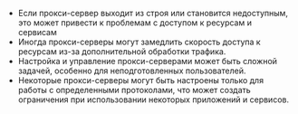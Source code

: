 - Если прокси-сервер выходит из строя или становится недоступным, это может привести к проблемам с доступом к ресурсам и сервисам
- Иногда прокси-серверы могут замедлить скорость доступа к ресурсам из-за дополнительной обработки трафика.
- Настройка и управление прокси-серверами может быть сложной задачей, особенно для неподготовленных пользователей.
- Некоторые прокси-серверы могут быть настроены только для работы с определенными протоколами, что может создать ограничения при использовании некоторых приложений и сервисов.